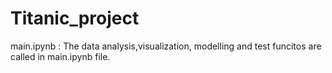 # Titanic_project

main.ipynb : The data analysis,visualization, modelling and test funcitos are called in main.ipynb file.

